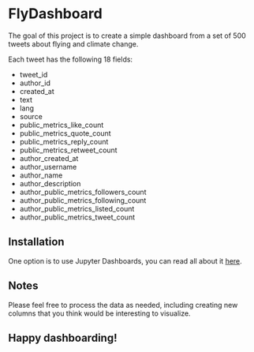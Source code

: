 # FlyDashboard

The goal of this project is to create a simple dashboard from a set of 500 tweets about flying and climate change.

Each tweet has the following 18 fields:

- tweet_id
- author_id
- created_at
- text
- lang
- source
- public_metrics_like_count
- public_metrics_quote_count
- public_metrics_reply_count
- public_metrics_retweet_count
- author_created_at
- author_username
- author_name
- author_description
- author_public_metrics_followers_count
- author_public_metrics_following_count
- author_public_metrics_listed_count
- author_public_metrics_tweet_count

## Installation

One option is to use Jupyter Dashboards, you can read all about it [here](https://jupyter-dashboards-layout.readthedocs.io/en/latest/getting-started.html).

## Notes
Please feel free to process the data as needed, including creating new columns that you think would be interesting to visualize.

## Happy dashboarding!
